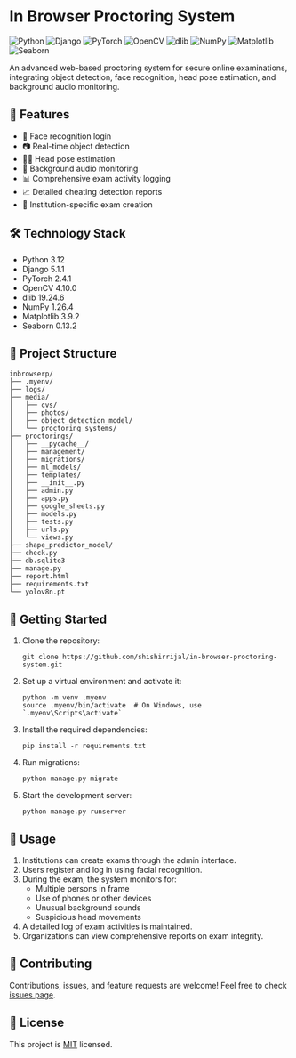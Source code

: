# In Browser Proctoring System

![Python](https://img.shields.io/badge/Python-3.12-blue?style=for-the-badge&logo=python&logoColor=white)
![Django](https://img.shields.io/badge/Django-5.1.1-green?style=for-the-badge&logo=django&logoColor=white)
![PyTorch](https://img.shields.io/badge/PyTorch-2.4.1-orange?style=for-the-badge&logo=pytorch&logoColor=white)
![OpenCV](https://img.shields.io/badge/OpenCV-4.10.0-red?style=for-the-badge&logo=opencv&logoColor=white)
![dlib](https://img.shields.io/badge/dlib-19.24.6-brightgreen?style=for-the-badge&logo=linux&logoColor=white)
![NumPy](https://img.shields.io/badge/NumPy-1.26.4-blue?style=for-the-badge&logo=numpy&logoColor=white)
![Matplotlib](https://img.shields.io/badge/Matplotlib-3.9.2-yellow?style=for-the-badge&logo=matplotlib&logoColor=white)
![Seaborn](https://img.shields.io/badge/Seaborn-0.13.2-cyan?style=for-the-badge&logo=seaborn&logoColor=white)


An advanced web-based proctoring system for secure online examinations, integrating object detection, face recognition, head pose estimation, and background audio monitoring.

## 🚀 Features

- 👤 Face recognition login
- 📷 Real-time object detection
- 🧑‍💻 Head pose estimation
- 🎤 Background audio monitoring
- 📊 Comprehensive exam activity logging
- 📈 Detailed cheating detection reports
- 🏫 Institution-specific exam creation

## 🛠️ Technology Stack

- Python 3.12
- Django 5.1.1
- PyTorch 2.4.1
- OpenCV 4.10.0
- dlib 19.24.6
- NumPy 1.26.4
- Matplotlib 3.9.2
- Seaborn 0.13.2

## 📁 Project Structure

```
inbrowserp/
├── .myenv/
├── logs/
├── media/
│   ├── cvs/
│   ├── photos/
│   ├── object_detection_model/
│   └── proctoring_systems/
├── proctorings/
│   ├── __pycache__/
│   ├── management/
│   ├── migrations/
│   ├── ml_models/
│   ├── templates/
│   ├── __init__.py
│   ├── admin.py
│   ├── apps.py
│   ├── google_sheets.py
│   ├── models.py
│   ├── tests.py
│   ├── urls.py
│   └── views.py
├── shape_predictor_model/
├── check.py
├── db.sqlite3
├── manage.py
├── report.html
├── requirements.txt
└── yolov8n.pt
```

## 🚀 Getting Started

1. Clone the repository:
   ```
   git clone https://github.com/shishirrijal/in-browser-proctoring-system.git
   ```

2. Set up a virtual environment and activate it:
   ```
   python -m venv .myenv
   source .myenv/bin/activate  # On Windows, use `.myenv\Scripts\activate`
   ```

3. Install the required dependencies:
   ```
   pip install -r requirements.txt
   ```

4. Run migrations:
   ```
   python manage.py migrate
   ```

5. Start the development server:
   ```
   python manage.py runserver
   ```

## 📝 Usage

1. Institutions can create exams through the admin interface.
2. Users register and log in using facial recognition.
3. During the exam, the system monitors for:
   - Multiple persons in frame
   - Use of phones or other devices
   - Unusual background sounds
   - Suspicious head movements
4. A detailed log of exam activities is maintained.
5. Organizations can view comprehensive reports on exam integrity.

## 🤝 Contributing

Contributions, issues, and feature requests are welcome! Feel free to check [issues page](https://github.com/yourusername/in-browser-proctoring-system/issues).

## 📄 License

This project is [MIT](https://choosealicense.com/licenses/mit/) licensed.

